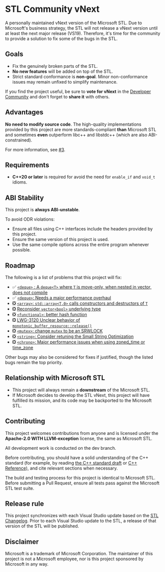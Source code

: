 # STL Community vNext

A personally maintained vNext version of the Microsoft STL. Due to Microsoft's business strategy, the STL will not release a vNext version until at least the next major release (VS19). Therefore, it's time for the community to provide a solution to fix some of the bugs in the STL.

## Goals

- Fix the genuinely broken parts of the STL.
- **No new features** will be added on top of the STL.
- Strict standard conformance is **non-goal**. Minor non-conformance issues may remain unfixed to simplify maintenance.

If you find the project useful, be sure to **vote for vNext** in the [Developer Community](https://developercommunity.visualstudio.com/t/C-MSVC-Toolset-ABI-Break-:-Next-Stable/10769087) and don't forget to **share it** with others.

## Advantages

**No need to modify source code**. The high-quality implementations provided by this project are more standards-compliant **than** Microsoft STL and sometimes **even** outperform libc++ and libstdc++ (which are also ABI-constrained).

For more information, see [#3](https://github.com/YexuanXiao/STL-vNext/issues/3).

## Requirements

- **C++20 or later** is required for avoid the need for `enable_if` and `void_t` idioms.

## ABI Stability

This project is **always ABI-unstable**.

To avoid ODR violations:

- Ensure all files using C++ interfaces include the headers provided by this project.
- Ensure the same version of this project is used.
- Use the same compile options across the entire program whenever possible.

## Roadmap

The following is a list of problems that this project will fix:

- ✅ [`<deque>` : A `deque<T>` where `T` is move-only, when nested in vector, does not compile](https://github.com/microsoft/STL/issues/1036)
- ✅ [`<deque>`: Needs a major performance overhaul](https://github.com/microsoft/STL/issues/147)
- ❎ [`<array>`: `std::array<T,0>` calls constructors and destructors of `T`](https://github.com/microsoft/STL/issues/5583)
- ❎ [Reconsider `vector<bool>` underlying type](https://github.com/microsoft/STL/issues/5348)
- ❎ [`<functional>`: better hash function](https://github.com/microsoft/STL/issues/2360)
- ❎ [LWG-3120 Unclear behavior of `monotonic_buffer_resource::release()`](https://github.com/microsoft/STL/issues/1468)
- ❎ [`<mutex>`: change `mutex` to be an SRWLOCK](https://github.com/microsoft/STL/issues/946)
- ❎ [`<string>`: Consider retuning the Small String Optimization](https://github.com/microsoft/STL/issues/295)
- ❎ [`<chrono>`: Major performance issues when using zoned_time or time_zone](https://github.com/microsoft/STL/issues/2842)

Other bugs may also be considered for fixes if justified, though the listed bugs remain the top priority.

## Relationship with Microsoft STL

- This project will always remain a **downstream** of the Microsoft STL.
- If Microsoft decides to develop the STL vNext, this project will have fulfilled its mission, and its code may be backported to the Microsoft STL.

## Contributing

This project welcomes contributions from anyone and is licensed under the **Apache-2.0 WITH LLVM-exception** license, the same as Microsoft STL.

All development work is conducted on the dev branch.

Before contributing, you should have a solid understanding of the C++ standard (for example, by reading [the C++ standard draft](https://eel.is/c++draft) or [C++ Reference](https://en.cppreference.com/)), and cite relevant sections when necessary.

The build and testing process for this project is identical to Microsoft STL. Before submitting a Pull Request, ensure all tests pass against the Microsoft STL test suite.

## Release rule

This project synchronizes with each Visual Studio update based on the [STL Changelog](https://raw.githubusercontent.com/wiki/microsoft/STL/Changelog.md). Prior to each Visual Studio update to the STL, a release of that version of the STL will be published.

## Disclaimer

Microsoft is a trademark of Microsoft Corporation. The maintainer of this project is not a Microsoft employee, nor is this project sponsored by Microsoft in any way.

